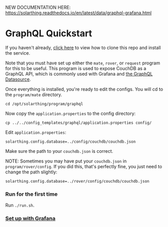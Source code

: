 NEW DOCUMENTATION HERE: https://solarthing.readthedocs.io/en/latest/data/graphql-grafana.html

# GraphQL Quickstart
If you haven't already, [click here](quickstart.md) to view how to clone this repo and install the service.

Note that you must have set up either the `mate`, `rover`, or `request` program for this to be useful.
This program is used to expose CouchDB as a GraphQL API, which is commonly used with Grafana and [the GraphQL Datasource](https://github.com/fifemon/graphql-datasource).

Once everything is installed, you're ready to edit the configs. You will cd to the `program/mate` directory.
```
cd /opt/solarthing/program/graphql
```

Now copy the `application.properties` to the config directory:
```shell script
cp ../../config_templates/graphql/application.properties config/
```

Edit `application.properties`:
```
solarthing.config.database=../config/couchdb/couchdb.json
```
Make sure the path to your `couchdb.json` is correct.

NOTE: Sometimes you may have put your `couchdb.json` in `program/rover/config`. If you did this,
that's perfectly fine, you just need to change the path slightly:
```
solarthing.config.database=../rover/config/couchdb/couchdb.json
```


### Run for the first time
Run `./run.sh`.

### [Set up with Grafana](../grafana/grafana_datasource_setup.md)


